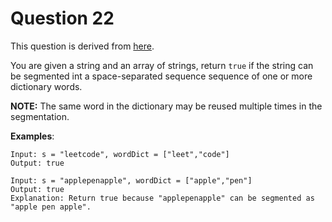 # Question 22

This question is derived from [here](https://leetcode.com/problems/word-break/).

You are given a string and an array of strings, return `true` if the string can be segmented int a space-separated sequence sequence of one or more dictionary words.

**NOTE:** The same word in the dictionary may be reused multiple times in the segmentation.

**Examples**:

```
Input: s = "leetcode", wordDict = ["leet","code"]
Output: true
```

```
Input: s = "applepenapple", wordDict = ["apple","pen"]
Output: true
Explanation: Return true because "applepenapple" can be segmented as "apple pen apple".
```